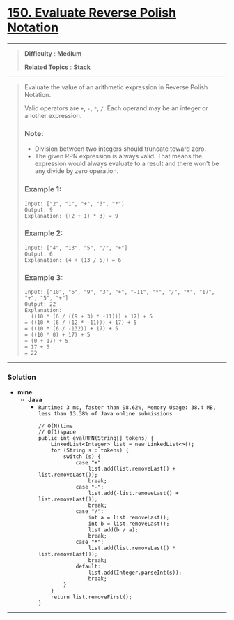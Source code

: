 # [150. Evaluate Reverse Polish Notation](https://leetcode.com/problems/evaluate-reverse-polish-notation/)

---

> **Difficulty** : **Medium**
>
> **Related Topics** : **Stack**

---

> Evaluate the value of an arithmetic expression in Reverse Polish Notation.
>
> Valid operators are `+`, `-`, `*`, `/`. Each operand may be an integer or another expression.
>
> ### Note:
> * Division between two integers should truncate toward zero.
> * The given RPN expression is always valid. That means the expression would always evaluate to a result and there won't be any divide by zero operation.
>
>
> ### Example 1:
> ```
> Input: ["2", "1", "+", "3", "*"]
> Output: 9
> Explanation: ((2 + 1) * 3) = 9
> ```
>
> ### Example 2:
> ```
> Input: ["4", "13", "5", "/", "+"]
> Output: 6
> Explanation: (4 + (13 / 5)) = 6
> ```
>
> ### Example 3:
> ```
> Input: ["10", "6", "9", "3", "+", "-11", "*", "/", "*", "17", "+", "5", "+"]
> Output: 22
> Explanation:
>   ((10 * (6 / ((9 + 3) * -11))) + 17) + 5
> = ((10 * (6 / (12 * -11))) + 17) + 5
> = ((10 * (6 / -132)) + 17) + 5
> = ((10 * 0) + 17) + 5
> = (0 + 17) + 5
> = 17 + 5
> = 22
> ```

---


### Solution
* **mine**
  * **Java**
    * `Runtime: 3 ms, faster than 98.62%, Memory Usage: 38.4 MB, less than 13.38% of Java online submissions`
      ```
      // O(N)time
      // O(1)space
      public int evalRPN(String[] tokens) {
          LinkedList<Integer> list = new LinkedList<>();
          for (String s : tokens) {
              switch (s) {
                  case "+":
                      list.add(list.removeLast() + list.removeLast());
                      break;
                  case "-":
                      list.add(-list.removeLast() + list.removeLast());
                      break;
                  case "/":
                      int a = list.removeLast();
                      int b = list.removeLast();
                      list.add(b / a);
                      break;
                  case "*":
                      list.add(list.removeLast() * list.removeLast());
                      break;
                  default:
                      list.add(Integer.parseInt(s));
                      break;
              }
          }
          return list.removeFirst();
      }
      ```

---


